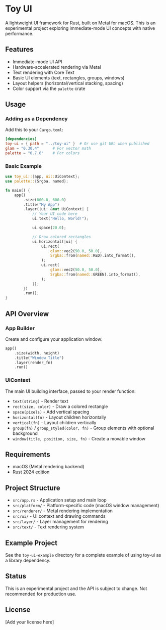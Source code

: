 # Toy UI

A lightweight UI framework for Rust, built on Metal for macOS. This is an experimental project exploring immediate-mode UI concepts with native performance.

## Features

- Immediate-mode UI API
- Hardware-accelerated rendering via Metal
- Text rendering with Core Text
- Basic UI elements (text, rectangles, groups, windows)
- Layout helpers (horizontal/vertical stacking, spacing)
- Color support via the `palette` crate

## Usage

### Adding as a Dependency

Add this to your `Cargo.toml`:

```toml
[dependencies]
toy-ui = { path = "../toy-ui" }  # Or use git URL when published
glam = "0.30.4"      # For vector math
palette = "0.7.6"    # For colors
```

### Basic Example

```rust
use toy_ui::{app, ui::UiContext};
use palette::{Srgba, named};

fn main() {
    app()
        .size(800.0, 600.0)
        .title("My App")
        .layer(|ui: &mut UiContext| {
            // Your UI code here
            ui.text("Hello, World!");

            ui.space(20.0);

            // Draw colored rectangles
            ui.horizontal(|ui| {
                ui.rect(
                    glam::vec2(50.0, 50.0),
                    Srgba::from(named::RED).into_format(),
                );
                ui.rect(
                    glam::vec2(50.0, 50.0),
                    Srgba::from(named::GREEN).into_format(),
                );
            });
        })
        .run();
}
```

## API Overview

### App Builder

Create and configure your application window:

```rust
app()
    .size(width, height)
    .title("Window Title")
    .layer(render_fn)
    .run()
```

### UiContext

The main UI building interface, passed to your render function:

- `text(string)` - Render text
- `rect(size, color)` - Draw a colored rectangle
- `space(pixels)` - Add vertical spacing
- `horizontal(fn)` - Layout children horizontally
- `vertical(fn)` - Layout children vertically
- `group(fn)` / `group_styled(color, fn)` - Group elements with optional background
- `window(title, position, size, fn)` - Create a movable window

## Requirements

- macOS (Metal rendering backend)
- Rust 2024 edition

## Project Structure

- `src/app.rs` - Application setup and main loop
- `src/platform/` - Platform-specific code (macOS window management)
- `src/renderer/` - Metal rendering implementation
- `src/ui/` - UI context and drawing commands
- `src/layer/` - Layer management for rendering
- `src/text/` - Text rendering system

## Example Project

See the `toy-ui-example` directory for a complete example of using toy-ui as a library dependency.

## Status

This is an experimental project and the API is subject to change. Not recommended for production use.

## License

[Add your license here]
